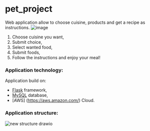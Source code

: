 # pet_project
Web application allow to choose cuisine, products and get a recipe as instructions. 
![image](https://github.com/GennadyEnichek/pet_project/assets/108552559/23a04447-b0cf-4751-a70b-b1e62e2a8b59)
1. Choose cuisine you want,
2. Submit choice,
3. Select wanted food,
4. Submit foods,
5. Follow the instructions and enjoy your meal!

   
### Application technology:

Application build on:
- [Flask](https://flask.palletsprojects.com/en/2.3.x/) framework,
- [MySQL](https://www.mysql.com/) database, 
- [AWS] (https://aws.amazon.com/) Cloud.

### Application structure:
![new structure drawio](https://github.com/GennadyEnichek/pet_project/assets/108552559/9b115953-818d-46a5-8283-4628718c781b)
